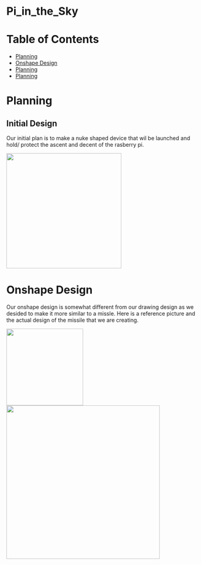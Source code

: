 # Pi_in_the_Sky

# Table of Contents

* [Planning](#Planning)
* [Onshape Design](#Onshape_Design)
* [Planning](#Planning)
* [Planning](#Planning)




# Planning

## Initial Design
Our initial plan is to make a nuke shaped device that wil be launched and hold/ protect the ascent and decent of the rasberry pi.

<img src="https://user-images.githubusercontent.com/71342195/204313376-51ca5328-9db9-49df-b2a6-f57427667dd3.png" width="300px">

# Onshape Design
Our onshape design is somewhat different from our drawing design as we desided to make it more similar to a missle.
Here is a reference picture and the actual design of the missile that we are creating.

<img src="https://user-images.githubusercontent.com/71342195/204315696-83aefc91-d7c2-400f-9384-0ba7efb19afa.png" width="200px"><img src="https://user-images.githubusercontent.com/71342195/204319456-e632d12b-2841-421b-b828-0732915cac08.png" width="400px">


